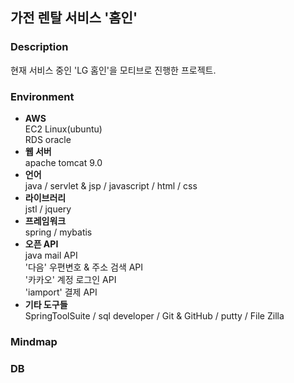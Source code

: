 ## 가전 렌탈 서비스 '홈인'
### Description
현재 서비스 중인 'LG 홈인'을 모티브로 진행한 프로젝트.
### Environment
- **AWS**  
EC2 Linux(ubuntu)  
RDS oracle
- **웹 서버**  
apache tomcat 9.0
- **언어**  
java / servlet & jsp / javascript / html / css
- **라이브러리**  
jstl / jquery
- **프레임워크**  
spring / mybatis
- **오픈 API**  
java mail API  
'다음' 우편변호 & 주소 검색 API  
'카카오' 계정 로그인 API  
'iamport' 결제 API  
- **기타 도구들**  
SpringToolSuite / sql developer / Git & GitHub / putty / File Zilla
### Mindmap

### DB
